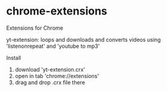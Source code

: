 # chrome-extensions
Extensions for Chrome

yt-extension:
loops and downloads and converts videos using 'listenonrepeat' and 'youtube to mp3'

Install
1. download 'yt-extension.crx' 
2. open in tab 'chrome://extensions'
3. drag and drop .crx file there
